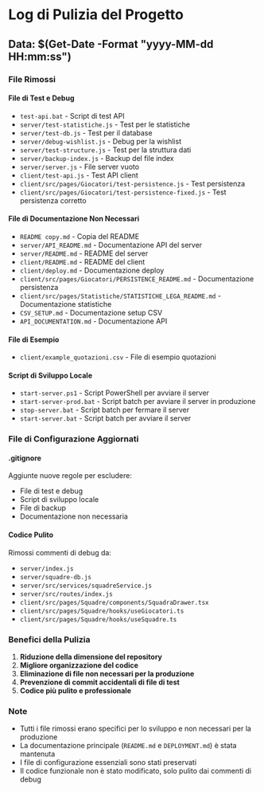 # Log di Pulizia del Progetto

## Data: $(Get-Date -Format "yyyy-MM-dd HH:mm:ss")

### File Rimossi

#### File di Test e Debug
- `test-api.bat` - Script di test API
- `server/test-statistiche.js` - Test per le statistiche
- `server/test-db.js` - Test per il database
- `server/debug-wishlist.js` - Debug per la wishlist
- `server/test-structure.js` - Test per la struttura dati
- `server/backup-index.js` - Backup del file index
- `server/server.js` - File server vuoto
- `client/test-api.js` - Test API client
- `client/src/pages/Giocatori/test-persistence.js` - Test persistenza
- `client/src/pages/Giocatori/test-persistence-fixed.js` - Test persistenza corretto

#### File di Documentazione Non Necessari
- `README copy.md` - Copia del README
- `server/API_README.md` - Documentazione API del server
- `server/README.md` - README del server
- `client/README.md` - README del client
- `client/deploy.md` - Documentazione deploy
- `client/src/pages/Giocatori/PERSISTENCE_README.md` - Documentazione persistenza
- `client/src/pages/Statistiche/STATISTICHE_LEGA_README.md` - Documentazione statistiche
- `CSV_SETUP.md` - Documentazione setup CSV
- `API_DOCUMENTATION.md` - Documentazione API

#### File di Esempio
- `client/example_quotazioni.csv` - File di esempio quotazioni

#### Script di Sviluppo Locale
- `start-server.ps1` - Script PowerShell per avviare il server
- `start-server-prod.bat` - Script batch per avviare il server in produzione
- `stop-server.bat` - Script batch per fermare il server
- `start-server.bat` - Script batch per avviare il server

### File di Configurazione Aggiornati

#### .gitignore
Aggiunte nuove regole per escludere:
- File di test e debug
- Script di sviluppo locale
- File di backup
- Documentazione non necessaria

#### Codice Pulito
Rimossi commenti di debug da:
- `server/index.js`
- `server/squadre-db.js`
- `server/src/services/squadreService.js`
- `server/src/routes/index.js`
- `client/src/pages/Squadre/components/SquadraDrawer.tsx`
- `client/src/pages/Squadre/hooks/useGiocatori.ts`
- `client/src/pages/Squadre/hooks/useSquadre.ts`

### Benefici della Pulizia

1. **Riduzione della dimensione del repository**
2. **Migliore organizzazione del codice**
3. **Eliminazione di file non necessari per la produzione**
4. **Prevenzione di commit accidentali di file di test**
5. **Codice più pulito e professionale**

### Note

- Tutti i file rimossi erano specifici per lo sviluppo e non necessari per la produzione
- La documentazione principale (`README.md` e `DEPLOYMENT.md`) è stata mantenuta
- I file di configurazione essenziali sono stati preservati
- Il codice funzionale non è stato modificato, solo pulito dai commenti di debug
